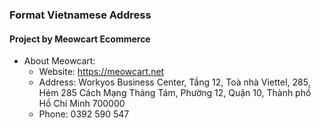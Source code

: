 ### Format Vietnamese Address

#### Project by Meowcart Ecommerce

- About Meowcart:
  + Website: https://meowcart.net
  + Address: Workyos Business Center, Tầng 12, Toà nhà Viettel, 285, Hẻm 285 Cách Mạng Tháng Tám, Phường 12, Quận 10, Thành phố Hồ Chí Minh 700000
  + Phone: 0392 590 547

